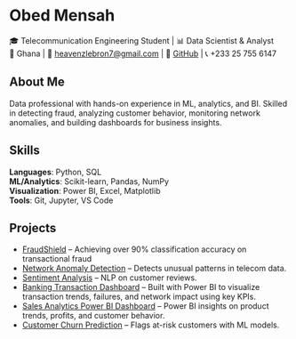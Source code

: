 # Obed Mensah  
🎓 Telecommunication Engineering Student | 📊 Data Scientist & Analyst  
📍 Ghana | 📧 heavenzlebron7@gmail.com | 🔗 [GitHub](https://github.com/Omensah-15) | 📞 +233 25 755 6147

## About Me  
Data professional with hands-on experience in ML, analytics, and BI. Skilled in detecting fraud, analyzing customer behavior, monitoring network anomalies, and building dashboards for business insights.

## Skills  
**Languages**: Python, SQL  
**ML/Analytics**: Scikit-learn, Pandas, NumPy  
**Visualization**: Power BI, Excel, Matplotlib  
**Tools**: Git, Jupyter, VS Code

## Projects  
- [FraudShield](https://github.com/Omensah-15/FraudShield) – Achieving over 90% classification accuracy on transactional fraud
- [Network Anomaly Detection](https://github.com/Omensah-15/NetworkTrafficandAnamolyDetection) – Detects unusual patterns in telecom data.  
- [Sentiment Analysis](https://github.com/Omensah-15/SentimentAnalysisofCustomerFeedback) – NLP on customer reviews.
- [Banking Transaction Dashboard](https://github.com/Omensah-15/Bank_Transcaction_Insights) – Built with Power BI to visualize transaction trends, failures, and network impact using key KPIs.  
- [Sales Analytics Power BI Dashboard](https://github.com/Omensah-15/Sales-Analytics-Dashboard) – Power BI insights on product trends, profits, and customer behavior.
- [Customer Churn Prediction](https://github.com/Omensah-15/CustomerChurnPrediction) – Flags at-risk customers with ML models.  
